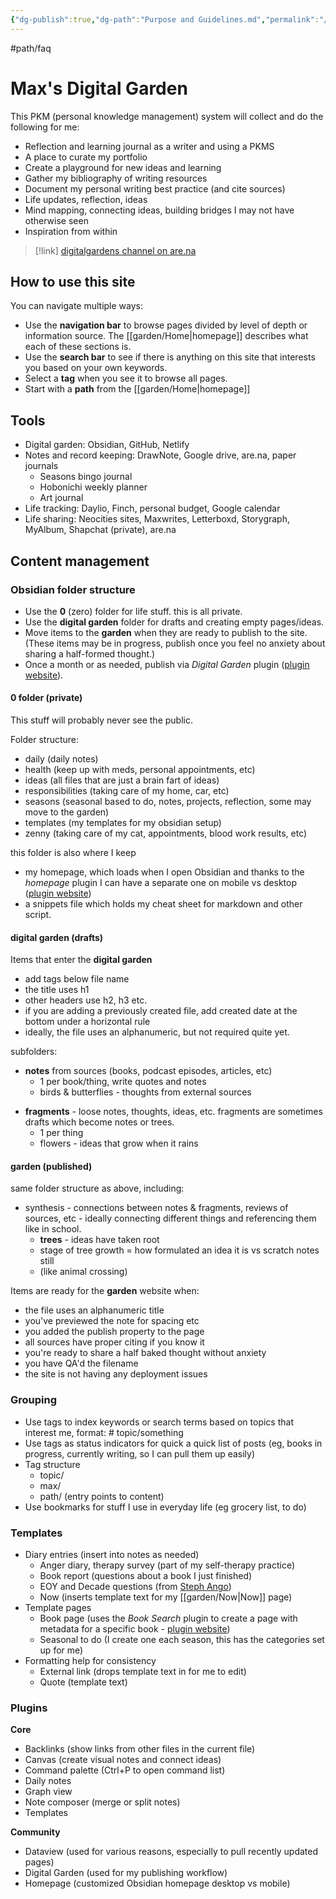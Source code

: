```yaml
---
{"dg-publish":true,"dg-path":"Purpose and Guidelines.md","permalink":"/purpose-and-guidelines/","created":"2024-12-14T14:33:35.397-05:00","updated":"2025-02-20T20:58:41.049-05:00"}
---
```


#path/faq

# Max's Digital Garden

This PKM (personal knowledge management) system will collect and do the following for me:

- Reflection and learning journal as a writer and using a PKMS
- A place to curate my portfolio
- Create a playground for new ideas and learning
- Gather my bibliography of writing resources
- Document my personal writing best practice (and cite sources)
- Life updates, reflection, ideas
- Mind mapping, connecting ideas, building bridges I may not have otherwise seen
- Inspiration from within 

> [!link]
[digitalgardens channel on are.na](https://www.are.na/max-bones/digitalgarden-8iohdsr1rc4)

## How to use this site
You can navigate multiple ways:
* Use the **navigation bar** to browse pages divided by level of depth or information source. The [[garden/Home\|homepage]] describes what each of these sections is.
* Use the **search bar** to see if there is anything on this site that interests you based on your own keywords.
* Select a **tag** when you see it to browse all pages.
* Start with a **path** from the [[garden/Home\|homepage]]

## Tools

- Digital garden: Obsidian, GitHub, Netlify
- Notes and record keeping: DrawNote, Google drive, are.na, paper journals
	- Seasons bingo journal
	- Hobonichi weekly planner
	- Art journal
- Life tracking: Daylio, Finch, personal budget, Google calendar 
- Life sharing: Neocities sites, Maxwrites, Letterboxd, Storygraph, MyAlbum, Shapchat (private), are.na
## Content management 

### Obsidian folder structure 
- Use the **0** (zero) folder for life stuff. this is all private.
- Use the **digital garden** folder for drafts and creating empty pages/ideas.
- Move items to the **garden** when they are ready to publish to the site. (These items may be in progress, publish once you feel no anxiety about sharing a half-formed thought.)
- Once a month or as needed, publish via *Digital Garden* plugin ([plugin website](https://dg-docs.ole.dev/)).

#### 0 folder (private)
This stuff will probably never see the public.

Folder structure:
- daily (daily notes)
- health (keep up with meds, personal appointments, etc)
- ideas (all files that are just a brain fart of ideas)
- responsibilities (taking care of my home, car, etc)
- seasons (seasonal based to do, notes, projects, reflection, some may move to the garden)
- templates (my templates for my obsidian setup)
- zenny (taking care of my cat, appointments, blood work results, etc)

this folder is also where I keep 
- my homepage, which loads when I open Obsidian and thanks to the *homepage* plugin I can have a separate one on mobile vs desktop ([plugin website](https://github.com/mirnovov/obsidian-homepage))
- a snippets file which holds my cheat sheet for markdown and other script.

#### digital garden (drafts)
Items that enter the **digital garden**
- add tags below file name
- ​the title uses h1 
- other headers use h2, h3 etc.
- if you are adding a previously created file, add created date at the bottom under a horizontal rule
- ideally, the file uses an alphanumeric, but not required quite yet.

subfolders:
- **notes** from sources (books, podcast episodes, articles, etc)
	* 1 per book/thing, write quotes and notes 
	* birds & butterflies - thoughts from external sources
* **fragments** - loose notes, thoughts, ideas, etc. fragments are sometimes drafts which become notes or trees.
	* 1 per thing
	* flowers - ideas that grow when it rains

#### garden (published)
same folder structure as above, including:
- synthesis - connections between notes & fragments, reviews of sources, etc - ideally connecting different things and referencing them like in school.
	* **trees** - ideas have taken root
	- stage of tree growth = how formulated an idea it is vs scratch notes still
	- (like animal crossing)

Items are ready for the **garden** website when:
- the file uses an alphanumeric title 
- you've previewed the note for spacing etc 
- you added the publish property to the page
- all sources have proper citing if you know it
- you're ready to share a half baked thought without anxiety 
- you have QA'd the filename 
- the site is not having any deployment issues 
### Grouping 
- Use tags to index keywords or search terms based on topics that interest me, format: # topic/something 
- Use tags as status indicators for quick a quick list of posts (eg, books in progress, currently writing, so I can pull them up easily)
- Tag structure 
	- topic/
	- max/
	- path/ (entry points to content)
- Use bookmarks for stuff I use in everyday life (eg grocery list, to do)

### Templates
- Diary entries (insert into notes as needed)
	- Anger diary, therapy survey (part of my self-therapy practice)
	- Book report (questions about a book I just finished)
	- EOY and Decade questions (from [Steph Ango](https://stephango.com))
	- Now (inserts template text for my [[garden/Now\|Now]] page)
- Template pages
	- Book page (uses the *Book Search* plugin to create a page with metadata for a specific book - [plugin website](https://github.com/anpigon/obsidian-book-search-plugin))
	- Seasonal to do (I create one each season, this has the categories set up for me)
- Formatting help for consistency
	- External link (drops template text in for me to edit)
	- Quote (template text)

### Plugins
**Core**
- Backlinks (show links from other files in the current file)
- Canvas (create visual notes and connect ideas)
- Command palette (Ctrl+P to open command list)
- Daily notes
- Graph view
- Note composer (merge or split notes)
- Templates

**Community**
- Dataview (used for various reasons, especially to pull recently updated pages)
- Digital Garden (used for my publishing workflow)
- Homepage (customized Obsidian homepage desktop vs mobile)